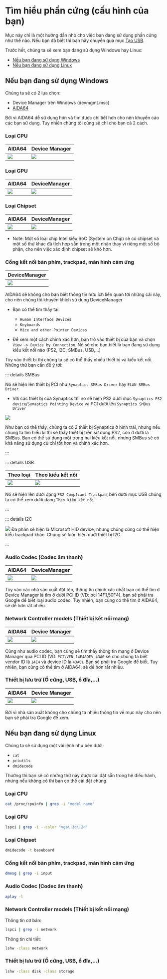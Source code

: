 # Tìm hiểu phần cứng (cấu hình của bạn)

Mục này chỉ là một hướng dẫn nhỏ cho việc bạn đang sử dụng phần cứng như thế
nào. Nếu bạn đã biết thì bạn hãy chuyển qua mục [Tạo USB](./installer-guide/).

Trước hết, chúng ta sẽ xem bạn đang sử dụng Windows hay Linux:

- [Nếu bạn đang sử dụng Windows](#nếu-bạn-đang-sử-dụng-windows)
- [Nếu bạn đang sử dụng Linux](#nếu-bạn-đang-sử-dụng-linux)

## Nếu bạn đang sử dụng Windows

Chúng ta sẽ có 2 lựa chọn:

- Device Manager trên Windows (devmgmt.msc)
- [AIDA64](https://www.aida64.com/downloads)

Bởi vì AIDA64 dễ sử dụng hơn và tìm được chi tiết hơn cho nên khuyến cáo các bạn
sử dụng. Tuy nhiên chúng tôi cũng sẽ chỉ cho bạn cả 2 cách.

### Loại CPU

| AIDA64                                                 | Device Manager                                                |
| :----------------------------------------------------- | :------------------------------------------------------------ |
| ![](./images/finding-hardware-md/cpu-model-aida64.png) | ![](./images/finding-hardware-md/cpu-model-devicemanager.png) |

### Loại GPU

| AIDA64                                                 | DeviceManager                                                 |
| :----------------------------------------------------- | :------------------------------------------------------------ |
| ![](./images/finding-hardware-md/GPU-model-aida64.png) | ![](./images/finding-hardware-md/GPU-model-devicemanager.png) |

### Loại Chipset

| AIDA64                                                     | DeviceManager                                                     |
| :--------------------------------------------------------- | :---------------------------------------------------------------- |
| ![](./images/finding-hardware-md/chipset-model-aida64.png) | ![](./images/finding-hardware-md/chipset-model-devicemanager.png) |

- Note: Một số loại chip Intel kiểu SoC (System on Chip) sẽ có chipset và một số
  thứ khác đã tích hợp sẵn trong một nhân thay vì riêng một số bộ phận, cho nên
  việc xác định chipset sẽ khó hơn.

### Cổng kết nối bàn phím, trackpad, màn hình cảm ứng

| DeviceManager                                                      |
| :----------------------------------------------------------------- |
| ![](./images/finding-hardware-md/trackpad-model-devicemanager.png) |

AIDA64 sẽ không cho bạn biết thông tin hữu ích liên quan tới những cái này, cho
nên chúng tôi khuyến khích sử dụng DeviceManager

- Bạn có thể tìm thấy tại:

  - `Human Interface Devices`
  - `Keyboards`
  - `Mice and other Pointer Devices`

- Để xem một cách chính xác hơn, bạn trỏ vào thiết bị của bạn và chọn
  `View -> Device by Connection`. Nó sẽ cho bạn biết là bạn đang sử dụng kiểu
  kết nối nào (PS2, I2C, SMBus, USB,...)

Tùy vào thiết bị thì chúng ta sẽ có thể thấy nhiều thiết bị và kiểu kết nối.
Những thứ bạn cần để ý tới:

::: details SMBus

Nó sẽ hiện lên thiết bị PCI như `Synaptics SMBus Driver` hay `ELAN SMBus Driver`

- Với các thiết bị của Synaptics thì nó sẽ hiện PS2 dưới mục
  `Synaptics PS2 device`/`Synaptics Pointing Device` và PCI dưới tên
  `Synaptics SMBus Driver`

![](./images/finding-hardware-md/Windows-SMBus-Device.png)

Như bạn có thể thấy, chúng ta có 2 thiết bị Synaptics ở hình trái, nhưng nếu
chúng ta tìm hiểu kĩ thì sẽ thấy thiết bị trên sử dụng PS2, còn ở dưới là SMBus.
Bạn có thể sử dụng một trong hai kiểu kết nối, nhưng SMBus sẽ có khả năng sử
dụng cử chỉ tốt hơn và chính xác hơn.

:::

::: details USB

| Theo loại                                                 | Theo kiểu kết nối                                                |
| :-------------------------------------------------------- | :--------------------------------------------------------------- |
| ![](./images/finding-hardware-md/USB-trackpad-normal.png) | ![](./images/finding-hardware-md/USB-trackpad-by-connection.png) |

Nó sẽ hiện lên dưới dạng `PS2 Compliant Trackpad`, bên dưới mục USB chúng ta có
thể xem dưới dạng `Theo kiểu kết nối`

:::

::: details I2C

![](./images/finding-hardware-md/i2c-trackpad.png) Đa phần sẽ hiện là Microsoft
HID device, nhưng chúng cũng có thể hiện kiểu trackpad khác. Chúng sẽ luôn hiện
dưới thiết bị I2C.

:::

### Audio Codec (Codec âm thanh)

| AIDA64                                                        | DeviceManager                                                     |
| :------------------------------------------------------------ | :---------------------------------------------------------------- |
| ![](./images/finding-hardware-md/audio-controller-aida64.png) | ![](./images/finding-hardware-md/audio-controller-aida64.png.png) |

Tùy vào các nhà sản xuất đặt tên, thông tin chính xác nhất bạn có thể tìm ở
Device Manager là tìm ở dưới PCI ID (VD: pci 14F1,50F4), bạn sẽ phải tra Google
để biết loại audio codec. Tuy nhiên, bạn cũng có thể tìm ở AIDA64, sẽ dễ hơn rất
nhiều.

### Network Controller models (Thiết bị kết nối mạng)

| AIDA64                                                 | Device Manager                                                |
| :----------------------------------------------------- | :------------------------------------------------------------ |
| ![](./images/finding-hardware-md/nic-model-aida64.png) | ![](./images/finding-hardware-md/nic-model-devicemanager.png) |

Cũng như audio codec, bạn cũng sẽ tìm thấy thông tin mạng ở Device Manager qua
PCI ID (VD. `PCI\VEN_14E4&DEV_43A0` sẽ cho chúng ta biết vendor ID là `14E4` và
device ID là `43A0`). Bạn sẽ phải tra Google để biết. Tuy nhiên, bạn cũng có thể
tìm ở AIDA64, sẽ dễ hơn rất nhiều.

### Thiết bị lưu trữ (Ổ cứng, USB, ổ đĩa,...)

| AIDA64                                                  | Device Manager                                                 |
| :------------------------------------------------------ | :------------------------------------------------------------- |
| ![](./images/finding-hardware-md/disk-model-aida64.png) | ![](./images/finding-hardware-md/disk-model-devicemanager.png) |

Bởi vì nhà sản xuất không cho chúng ta nhiều thông tin về mục này cho nên bạn sẽ
phải tra Google để xem.

## Nếu bạn đang sử dụng Linux

Chúng ta sẽ sử dụng một vài lệnh như bên dưới:

- `cat`
- `pciutils`
- `dmidecode`

Thường thì bạn sẽ có những thứ này được cài đặt sẵn trong hệ điều hành, nhưng
nếu không có thì bạn có thể cài đặt chúng.

### Loại CPU

```sh
cat /proc/cpuinfo | grep -i "model name"
```

### Loại GPU

```sh
lspci | grep -i --color "vga\|3d\|2d"
```

### Loại Chipset

```sh
dmidecode -t baseboard
```

### Cổng kết nối bàn phím, trackpad, màn hình cảm ứng

```sh
dmesg | grep -i input
```

### Audio Codec (Codec âm thanh)

```sh
aplay -l
```

### Network Controller models (Thiết bị kết nối mạng)

Thông tin cơ bản:

```sh
lspci | grep -i network
```

Thông tin chi tiết:

```sh
lshw -class network
```

### Thiết bị lưu trữ (Ổ cứng, USB, ổ đĩa,...)

```sh
lshw -class disk -class storage
```
